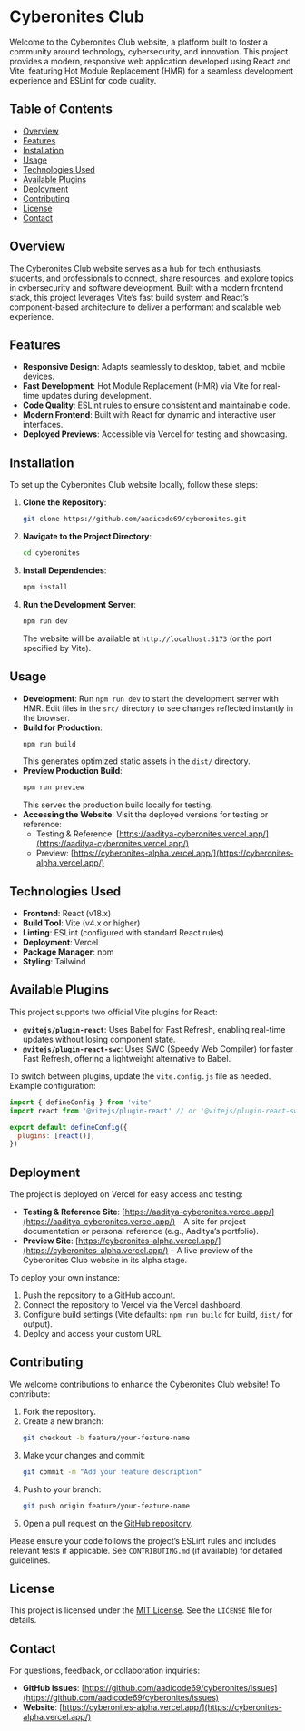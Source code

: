 # Cyberonites Club

Welcome to the Cyberonites Club website, a platform built to foster a community around technology, cybersecurity, and innovation. This project provides a modern, responsive web application developed using React and Vite, featuring Hot Module Replacement (HMR) for a seamless development experience and ESLint for code quality.

## Table of Contents
- [Overview](#overview)
- [Features](#features)
- [Installation](#installation)
- [Usage](#usage)
- [Technologies Used](#technologies-used)
- [Available Plugins](#available-plugins)
- [Deployment](#deployment)
- [Contributing](#contributing)
- [License](#license)
- [Contact](#contact)

## Overview
The Cyberonites Club website serves as a hub for tech enthusiasts, students, and professionals to connect, share resources, and explore topics in cybersecurity and software development. Built with a modern frontend stack, this project leverages Vite’s fast build system and React’s component-based architecture to deliver a performant and scalable web experience.

## Features
- **Responsive Design**: Adapts seamlessly to desktop, tablet, and mobile devices.
- **Fast Development**: Hot Module Replacement (HMR) via Vite for real-time updates during development.
- **Code Quality**: ESLint rules to ensure consistent and maintainable code.
- **Modern Frontend**: Built with React for dynamic and interactive user interfaces.
- **Deployed Previews**: Accessible via Vercel for testing and showcasing.

## Installation
To set up the Cyberonites Club website locally, follow these steps:

1. **Clone the Repository**:
   ```bash
   git clone https://github.com/aadicode69/cyberonites.git
   ```
2. **Navigate to the Project Directory**:
   ```bash
   cd cyberonites
   ```
3. **Install Dependencies**:
   ```bash
   npm install
   ```
4. **Run the Development Server**:
   ```bash
   npm run dev
   ```
   The website will be available at `http://localhost:5173` (or the port specified by Vite).

## Usage
- **Development**: Run `npm run dev` to start the development server with HMR. Edit files in the `src/` directory to see changes reflected instantly in the browser.
- **Build for Production**:
   ```bash
   npm run build
   ```
   This generates optimized static assets in the `dist/` directory.
- **Preview Production Build**:
   ```bash
   npm run preview
   ```
   This serves the production build locally for testing.
- **Accessing the Website**: Visit the deployed versions for testing or reference:
  - Testing & Reference: [https://aaditya-cyberonites.vercel.app/](https://aaditya-cyberonites.vercel.app/)
  - Preview: [https://cyberonites-alpha.vercel.app/](https://cyberonites-alpha.vercel.app/)

## Technologies Used
- **Frontend**: React (v18.x)
- **Build Tool**: Vite (v4.x or higher)
- **Linting**: ESLint (configured with standard React rules)
- **Deployment**: Vercel
- **Package Manager**: npm
- **Styling**: Tailwind

## Available Plugins
This project supports two official Vite plugins for React:
- **`@vitejs/plugin-react`**: Uses Babel for Fast Refresh, enabling real-time updates without losing component state.
- **`@vitejs/plugin-react-swc`**: Uses SWC (Speedy Web Compiler) for faster Fast Refresh, offering a lightweight alternative to Babel.

To switch between plugins, update the `vite.config.js` file as needed. Example configuration:
```javascript
import { defineConfig } from 'vite'
import react from '@vitejs/plugin-react' // or '@vitejs/plugin-react-swc'

export default defineConfig({
  plugins: [react()],
})
```

## Deployment
The project is deployed on Vercel for easy access and testing:
- **Testing & Reference Site**: [https://aaditya-cyberonites.vercel.app/](https://aaditya-cyberonites.vercel.app/) – A site for project documentation or personal reference (e.g., Aaditya’s portfolio).
- **Preview Site**: [https://cyberonites-alpha.vercel.app/](https://cyberonites-alpha.vercel.app/) – A live preview of the Cyberonites Club website in its alpha stage.

To deploy your own instance:
1. Push the repository to a GitHub account.
2. Connect the repository to Vercel via the Vercel dashboard.
3. Configure build settings (Vite defaults: `npm run build` for build, `dist/` for output).
4. Deploy and access your custom URL.

## Contributing
We welcome contributions to enhance the Cyberonites Club website! To contribute:
1. Fork the repository.
2. Create a new branch:
   ```bash
   git checkout -b feature/your-feature-name
   ```
3. Make your changes and commit:
   ```bash
   git commit -m "Add your feature description"
   ```
4. Push to your branch:
   ```bash
   git push origin feature/your-feature-name
   ```
5. Open a pull request on the [GitHub repository](https://github.com/aadicode69/cyberonites).

Please ensure your code follows the project’s ESLint rules and includes relevant tests if applicable. See `CONTRIBUTING.md` (if available) for detailed guidelines.

## License
This project is licensed under the [MIT License](LICENSE). See the `LICENSE` file for details.

## Contact
For questions, feedback, or collaboration inquiries:
- **GitHub Issues**: [https://github.com/aadicode69/cyberonites/issues](https://github.com/aadicode69/cyberonites/issues)
- **Website**: [https://cyberonites-alpha.vercel.app/](https://cyberonites-alpha.vercel.app/)